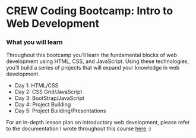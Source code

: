 # CREW Coding Bootcamp: Intro to Web Development

### What you will learn
Throughout this bootcamp you’ll learn the fundamental blocks of web development using HTML, CSS, and JavaScript. Using these technologies, you’ll build a series of projects that will expand your knowledge in web development.

- Day 1: HTML/CSS
- Day 2: CSS Grid/JavaScript
- Day 3: BootStrap/JavaScript
- Day 4: Project Building
- Day 5: Project Building/Presentations

For an in-depth lesson plan on introductory web development, please refer to the documentation I wrote throughout this course [here](https://github.com/ltephanysopez/crew-camp/tree/master/docs) :)

